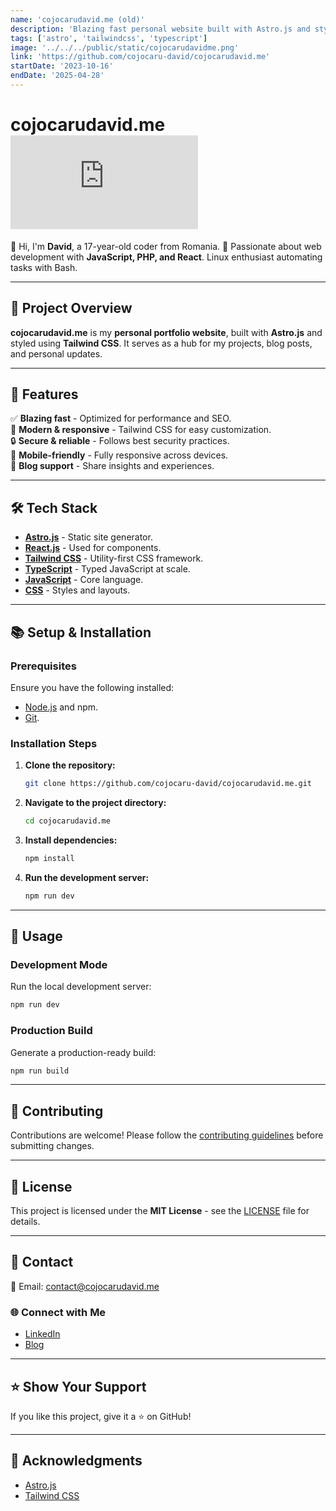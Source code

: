 ```yaml
---
name: 'cojocarudavid.me (old)'
description: 'Blazing fast personal website built with Astro.js and styled with Tailwind CSS.'
tags: ['astro', 'tailwindcss', 'typescript']
image: '../../../public/static/cojocarudavidme.png'
link: 'https://github.com/cojocaru-david/cojocarudavid.me'
startDate: '2023-10-16'
endDate: '2025-04-28'
---
```

# cojocarudavid.me ![Stars](https://img.shields.io/github/stars/cojocaru-david/cojocarudavid.me?style=social)

👋 Hi, I'm **David**, a 17-year-old coder from Romania. 🚀 Passionate about web development with **JavaScript, PHP, and React**. Linux enthusiast automating tasks with Bash.

---

## 🚀 Project Overview

**cojocarudavid.me** is my **personal portfolio website**, built with **Astro.js** and styled using **Tailwind CSS**. It serves as a hub for my projects, blog posts, and personal updates.

---

## 🌟 Features

✅ **Blazing fast** - Optimized for performance and SEO.  
🎨 **Modern & responsive** - Tailwind CSS for easy customization.  
🔒 **Secure & reliable** - Follows best security practices.  
📱 **Mobile-friendly** - Fully responsive across devices.  
📝 **Blog support** - Share insights and experiences.

---

## 🛠️ Tech Stack

- **[Astro.js](https://astro.build/)** - Static site generator.
- **[React.js](https://reactjs.org/)** - Used for components.
- **[Tailwind CSS](https://tailwindcss.com/)** - Utility-first CSS framework.
- **[TypeScript](https://www.typescriptlang.org/)** - Typed JavaScript at scale.
- **[JavaScript](https://developer.mozilla.org/en-US/docs/Web/JavaScript)** - Core language.
- **[CSS](https://developer.mozilla.org/en-US/docs/Web/CSS)** - Styles and layouts.

---

## 📚 Setup & Installation

### Prerequisites

Ensure you have the following installed:

- [Node.js](https://nodejs.org/) and npm.
- [Git](https://git-scm.com/).

### Installation Steps

1. **Clone the repository:**

   ```sh
   git clone https://github.com/cojocaru-david/cojocarudavid.me.git
   ```

2. **Navigate to the project directory:**

   ```sh
   cd cojocarudavid.me
   ```

3. **Install dependencies:**

   ```sh
   npm install
   ```

4. **Run the development server:**
   ```sh
   npm run dev
   ```

---

## 🎯 Usage

### Development Mode

Run the local development server:

```sh
npm run dev
```

### Production Build

Generate a production-ready build:

```sh
npm run build
```

---

## 🤝 Contributing

Contributions are welcome! Please follow the [contributing guidelines](CONTRIBUTING.md) before submitting changes.

---

## 📄 License

This project is licensed under the **MIT License** - see the [LICENSE](LICENSE) file for details.

---

## 💬 Contact

📧 Email: [contact@cojocarudavid.me](mailto:contact@cojocarudavid.me)

### 🌐 Connect with Me

- [LinkedIn](https://www.linkedin.com/in/cojocaru-david)
- [Blog](https://cojocarudavid.me/blog)

---

## ⭐ Show Your Support

If you like this project, give it a ⭐ on GitHub!

---

## 🙏 Acknowledgments

- [Astro.js](https://astro.build/)
- [Tailwind CSS](https://tailwindcss.com/)
